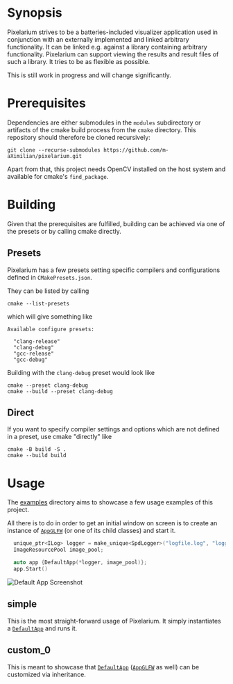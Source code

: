 
# Synopsis

Pixelarium strives to be a batteries-included visualizer application used in conjunction with an externally implemented and linked arbitrary functionality.
It can be linked e.g. against a library containing arbitrary functionality. Pixelarium can support viewing the results and result files of such a library.
It tries to be as flexible as possible.

This is still work in progress and will change significantly.


# Prerequisites

Dependencies are either submodules in the `modules` subdirectory or artifacts of the cmake build process from the `cmake` directory. This repository should therefore be cloned recursively:

    git clone --recurse-submodules https://github.com/m-aXimilian/pixelarium.git

Apart from that, this project needs OpenCV installed on the host system and available for cmake's `find_package`.


# Building

Given that the prerequisites are fulfilled, building can be achieved via one of the presets or by calling cmake directly.


## Presets

Pixelarium has a few presets setting specific compilers and configurations defined in `CMakePresets.json`.

They can be listed by calling

    cmake --list-presets

which will give something like

    Available configure presets:
    
      "clang-release"
      "clang-debug"
      "gcc-release"
      "gcc-debug"

Building with the `clang-debug` preset would look like

    cmake --preset clang-debug
    cmake --build --preset clang-debug


## Direct

If you want to specify compiler settings and options which are not defined in a preset, use cmake "directly" like

    cmake -B build -S .
    cmake --build build

# Usage

The [examples](https://github.com/m-aXimilian/pixelarium/tree/fd400bf545ade029696c21119a50cf4bb67ffbac/examples) directory aims to showcase a few usage examples of this project.

All there is to do in order to get an initial window on screen is to create an instance of [`AppGLFW`](https://github.com/m-aXimilian/pixelarium/blob/fd400bf545ade029696c21119a50cf4bb67ffbac/lib/app/AppGLFW.hpp) (or one of its child classes) and start it.

```cpp
  unique_ptr<ILog> logger = make_unique<SpdLogger>("logfile.log", "loggername");
  ImageResourcePool image_pool;

  auto app {DefaultApp(*logger, image_pool)};
  app.Start()
```


![Default App Screenshot](default-app.png)


## simple

This is the most straight-forward usage of Pixelarium. It simply instantiates a [`DefaultApp`](https://github.com/m-aXimilian/pixelarium/blob/fd400bf545ade029696c21119a50cf4bb67ffbac/lib/app/DefaultApp.hpp) and runs it.


## custom_0

This is meant to showcase that [`DefaultApp`]((https://github.com/m-aXimilian/pixelarium/blob/fd400bf545ade029696c21119a50cf4bb67ffbac/lib/app/DefaultApp.hpp)) ([`AppGLFW`](https://github.com/m-aXimilian/pixelarium/blob/fd400bf545ade029696c21119a50cf4bb67ffbac/lib/app/AppGLFW.hpp) as well) can be customized via inheritance.

